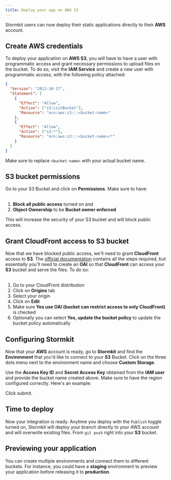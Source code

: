 ```yaml
---
title: Deploy your app on AWS S3
---
```


Stormkit users can now deploy their static applications directly to their **AWS** account.

<!--more-->

## Create AWS credentials

To deploy your application on **AWS S3**, you will have to have a user with programmatic access and grant necessary permissions to upload files on the bucket. To do so, visit the **IAM Service** and create a new user with programmatic access, with the following policy attached:

```json
{
  "Version": "2012-10-17",
  "Statement": [
    {
      "Effect": "Allow",
      "Action": ["s3:ListBucket"],
      "Resource": "arn:aws:s3:::<bucket-name>"
    },
    {
      "Effect": "Allow",
      "Action": ["s3:*"],
      "Resource": "arn:aws:s3:::<bucket-name>/*"
    }
  ]
}
```

Make sure to replace `<bucket-name>` with your actual bucket name.

## S3 bucket permissions

Go to your S3 Bucket and click on **Permissions**. Make sure to have:
<br/>
<br/>

1. **Block all public access** turned on and
1. **Object Ownership** to be **Bucket owner enforced**

This will increase the security of your S3 bucket and will block public access.

## Grant CloudFront access to S3 bucket

Now that we have blocked public access, we'll need to grant **CloudFront** access to **S3**. The [official documentation](https://docs.aws.amazon.com/AmazonCloudFront/latest/DeveloperGuide/private-content-restricting-access-to-s3.html) contains all the steps required, but essentially
you'll need to create an **OAI** so that **CloudFront** can access your **S3** bucket and serve the files.
To do so:
<br />
<br />

1. Go to your CloudFront distribution
2. Click on **Origins** tab
3. Select your origin
4. Click on **Edit**
5. Make sure **Yes use OAI (bucket can restrict access to only CloudFront)** is checked
6. Optionally you can select **Yes, update the bucket policy** to update the bucket policy automatically

## Configuring Stormkit

Now that your **AWS** account is ready, go to **Stormkit** and find the **Environment** that you'd like
to connect to your **S3** Bucket. Click on the three dots menu next to the environment name and choose
**Custom Storage**.

Use the **Access Key ID** and **Secret Access Key** obtained from the **IAM user** and provide the bucket name
created above. Make sure to have the region configured correctly. Here's an example:

<sk-article-image 
    src="blog/how-to-deploy-on-aws-s3/aws-s3-integration.png" 
    alt="AWS S3 integration" 
    class="bg-blue-50 mt-8"></sk-article-image>

Click submit.

## Time to deploy

Now your integration is ready. Anytime you deploy with the `Publish` toggle turned on, Stormkit will deploy your branch directly to your AWS account and will overwrite existing files. From `git push` right into your
**S3** bucket.

## Previewing your application

You can create multiple environments and connect them to different buckets. For instance, you could have
a **staging** environment to preview your application before releasing it to **production**.
